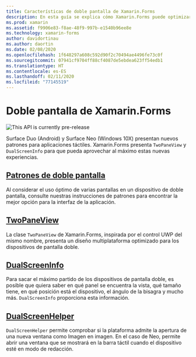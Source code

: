 ```yaml
---
title: Características de doble pantalla de Xamarin.Forms
description: En esta guía se explica cómo Xamarin.Forms puede optimizar con facilidad las aplicaciones para dispositivos de doble pantalla.
ms.prod: xamarin
ms.assetid: f9906e83-f8ae-48f9-997b-e1540b96ee8e
ms.technology: xamarin-forms
author: davidortinau
ms.author: daortin
ms.date: 02/08/2020
ms.openlocfilehash: 1f648297a608c592d90f2c70494ae4496fe73c0f
ms.sourcegitcommit: 07941cf9704ff88cf4087de5ebdea623ff54edb1
ms.translationtype: HT
ms.contentlocale: es-ES
ms.lasthandoff: 02/11/2020
ms.locfileid: "77145519"
---
```

# <a name="xamarinforms-dual-screen"></a>Doble pantalla de Xamarin.Forms

![](~/media/shared/preview.png "This API is currently pre-release")

Surface Duo (Android) y Surface Neo (Windows 10X) presentan nuevos patrones para aplicaciones táctiles. Xamarin.Forms presenta `TwoPaneView` y `DualScreenInfo` para que pueda aprovechar al máximo estas nuevas experiencias.

## <a name="dual-screen-patternsdesign-patternsmd"></a>[Patrones de doble pantalla](design-patterns.md)

Al considerar el uso óptimo de varias pantallas en un dispositivo de doble pantalla, consulte nuestras instrucciones de patrones para encontrar la mejor opción para la interfaz de la aplicación.

## <a name="twopaneviewtwopaneviewmd"></a>[TwoPaneView](twopaneview.md)

La clase `TwoPaneView` de Xamarin.Forms, inspirada por el control UWP del mismo nombre, presenta un diseño multiplataforma optimizado para los dispositivos de pantalla doble.

## <a name="dualscreeninfodual-screen-infomd"></a>[DualScreenInfo](dual-screen-info.md)

Para sacar el máximo partido de los dispositivos de pantalla doble, es posible que quiera saber en qué panel se encuentra la vista, qué tamaño tiene, en qué posición está el dispositivo, el ángulo de la bisagra y mucho más. `DualScreenInfo` proporciona esta información.

## <a name="dualscreenhelperdual-screen-helpermd"></a>[DualScreenHelper](dual-screen-helper.md)
`DualScreenHelper` permite comprobar si la plataforma admite la apertura de una nueva ventana como Imagen en imagen. En el caso de Neo, permite abrir una ventana que se mostrará en la barra táctil cuando el dispositivo esté en modo de redacción.